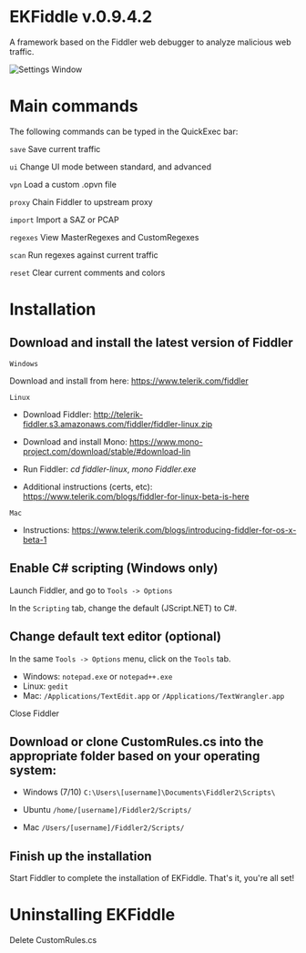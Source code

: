 # EKFiddle v.0.9.4.2

A framework based on the Fiddler web debugger to analyze malicious web traffic.

![Settings Window](https://github.com/malwareinfosec/EKFiddle/blob/master/Screenshots/ekfiddle_main.png)

# Main commands

The following commands can be typed in the QuickExec bar:

  `save` Save current traffic

  `ui` Change UI mode between standard, and advanced

  `vpn` Load a custom .opvn file

  `proxy` Chain Fiddler to upstream proxy

  `import` Import a SAZ or PCAP

  `regexes` View MasterRegexes and CustomRegexes

  `scan` Run regexes against current traffic

  `reset` Clear current comments and colors

# Installation

## Download and install the latest version of Fiddler

`Windows`

Download and install from here: https://www.telerik.com/fiddler

`Linux`

* Download Fiddler: http://telerik-fiddler.s3.amazonaws.com/fiddler/fiddler-linux.zip

* Download and install Mono: https://www.mono-project.com/download/stable/#download-lin

* Run Fiddler: *cd fiddler-linux*, *mono Fiddler.exe*

* Additional instructions (certs, etc): https://www.telerik.com/blogs/fiddler-for-linux-beta-is-here

`Mac`

* Instructions: https://www.telerik.com/blogs/introducing-fiddler-for-os-x-beta-1

## Enable C# scripting (Windows only)

Launch Fiddler, and go to `Tools -> Options`

In the `Scripting` tab, change the default (JScript.NET) to C#. 

## Change default text editor (optional)

In the same `Tools -> Options` menu, click on the `Tools` tab.

* Windows: `notepad.exe` or `notepad++.exe`
* Linux: `gedit`
* Mac: `/Applications/TextEdit.app` or `/Applications/TextWrangler.app`

Close Fiddler

## Download or clone CustomRules.cs into the appropriate folder based on your operating system:

* Windows (7/10) `C:\Users\[username]\Documents\Fiddler2\Scripts\`

* Ubuntu `/home/[username]/Fiddler2/Scripts/`

* Mac `/Users/[username]/Fiddler2/Scripts/`

## Finish up the installation

Start Fiddler to complete the installation of EKFiddle. That's it, you're all set!

# Uninstalling EKFiddle

Delete CustomRules.cs
